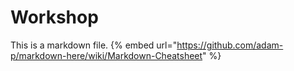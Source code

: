 # Workshop


This is a markdown file. 
{% embed url="https://github.com/adam-p/markdown-here/wiki/Markdown-Cheatsheet" %}

